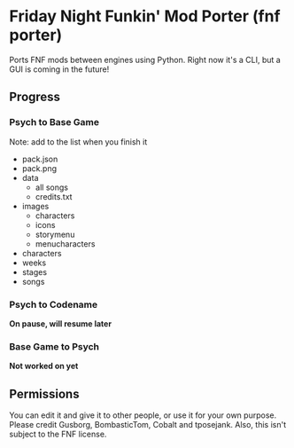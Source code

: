 # Friday Night Funkin' Mod Porter (fnf porter)
Ports FNF mods between engines using Python. Right now it's a CLI, but a GUI is coming in the future! 

## Progress
### Psych to Base Game
Note: add to the list when you finish it

* pack.json
* pack.png
* data
  * all songs
  * credits.txt
* images
  * characters
  * icons
  * storymenu
  * menucharacters
* characters
* weeks
* stages
* songs

### Psych to Codename
**On pause, will resume later**

### Base Game to Psych
**Not worked on yet**

## Permissions
You can edit it and give it to other people, or use it for your own purpose. Please credit Gusborg, BombasticTom, Cobalt and tposejank. Also, this isn't subject to the FNF license.
